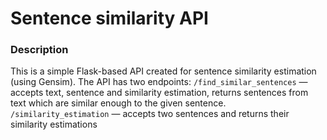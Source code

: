 # Sentence similarity API

### Description
This is a simple Flask-based API created for sentence similarity estimation (using Gensim).
The API has two endpoints: 
```/find_similar_sentences``` — accepts text, sentence and similarity estimation, returns sentences from text which are similar enough to the given sentence.
```/similarity_estimation``` — accepts two sentences and returns their similarity estimations